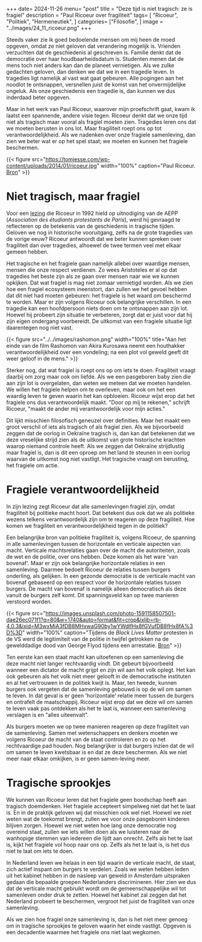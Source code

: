 +++
date= 2024-11-26
menu= "post"
title = "Deze tijd is niet tragisch: ze is fragiel"
description = "Paul Ricoeur over fragiliteit"
tags= [
		"Ricoeur",
		"Politiek",
		"Hermeneutiek",
]
categories= ["Filosofie",
]
image = "../images/24_11_ricoeur.png"
+++

Steeds vaker zie ik goed bedoelende mensen om mij heen de moed opgeven, omdat ze niet geloven dat verandering mogelijk is. Vrienden verzuchten dat de geschiedenis al geschreven is. Familie denkt dat de democratie over haar houdbaarheidsdatum is. Studenten menen dat de mens toch niet anders kan dan de planeet vernietigen. Als we zulke gedachten geloven, dan denken we dat we in een tragedie leven. In tragedies ligt namelijk al vast wat gaat gebeuren. Alle pogingen aan het noodlot te ontsnappen, versnellen juist de komst van het onvermijdelijke ongeluk. Als onze geschiedenis een tragedie is, dan kunnen we dus inderdaad beter opgeven. 

Maar in het werk van Paul Ricoeur, waarover mijn proefschrift gaat, kwam ik laatst een spannende, andere visie tegen. Ricoeur denkt dat we onze tijd niet als tragisch maar vooral als fragiel moeten zien. Tragedies leren ons dat we moeten berusten in ons lot. Maar fragiliteit roept ons op tot verantwoordelijkheid. Als we nadenken over onze fragiele samenleving, dan zien we beter wat er op het spel staat; we moeten en kunnen het fragiele beschermen.

{{< figure src="https://tomjesse.com/wp-content/uploads/2014/01/ricoeur.jpg" width="100%" caption="Paul Ricoeur. [Bron](https://tomjesse.com)" >}}

# Niet tragisch, maar fragiel 

Voor een [lezing](https://journals.sagepub.com/doi/10.1177/0191453795021005-603) die Ricoeur in 1992 hield op uitnodiging van de AEPP (*Association des étudiants protestants de Paris*), werd hij gevraagd te reflecteren op de betekenis van de geschiedenis in tragische tijden. Geloven we nog in historische vooruitgang, zelfs na de grote tragedies van de vorige eeuw? Ricoeur antwoordt dat we beter kunnen spreken over fragiliteit dan over tragedies, alhoewel de twee termen veel met elkaar gemeen hebben. 

Het tragische en het fragiele gaan namelijk allebei over waardige mensen, mensen die onze respect verdienen. Zo wees Aristoteles er al op dat tragedies het beste zijn als ze gaan over mensen naar wie we kunnen opkijken. Dat wat fragiel is mag niet zomaar vernietigd worden. Als we zien hoe een fragiel ecosysteem ineenstort, dan zullen we het gevoel hebben dat dit niet had moeten gebeuren: het fragiele is het waard om beschermd te worden. Maar er zijn volgens Ricoeur ook belangrijke verschillen. In een tragedie kan een hoofdpersoon niets doen om te ontsnappen aan zijn lot. Hoewel hij probeert zijn situatie te verbeteren, zorgt dat er juist voor dat hij zijn eigen ondergang voorbereidt. De uitkomst van een fragiele situatie ligt daarentegen nog niet vast. 

{{< figure src="../../images/rashomon.png" width="100%" title="Aan het einde van de film Rashomon van Akira Kurosawa neemt een houthakker verantwoordelijkheid over een vondeling; na een plot vol geweld geeft dit weer geloof in de mens." >}}

Sterker nog, dat wat fragiel is roept ons op om iets te doen. Fragiliteit vraagt daarbij om zorg maar ook om liefde. Als we een pasgeboren baby zien die aan zijn lot is overgelaten, dan weten we meteen dat we moeten handelen. We willen het fragiele helpen om te overleven, maar ook om het een waardig leven te geven waarin het kan opbloeien. Ricoeur wijst erop dat het fragiele ons dus verantwoordelijk maakt. "Door op mij te rekenen," schrijft Ricoeur, "maakt de ander mij verantwoordelijk voor mijn acties." 

Dit lijkt misschien filosofisch geneuzel over definities. Maar het maakt een groot verschil of iets als tragisch of als fragiel zien. Als we bijvoorbeeld zeggen dat de oorlog in Oekraïne tragisch is, dan kan dat betekenen dat we deze vreselijke strijd zien als de uitkomst van grote historische krachten waarop niemand controle heeft. Als we zeggen dat Oekraïne strijdlustig maar fragiel is, dan is dit een oproep om het land te steunen in een oorlog waarvan de uitkomst nog niet vastligt. Het tragische vraagt om berusting, het fragiele om actie.

# Fragiele verantwoordelijkheid

In zijn lezing zegt Ricoeur dat alle samenlevingen fragiel zijn, omdat fragiliteit bij politieke macht hoort. Dat betekent dus ook dat we als politieke wezens telkens verantwoordelijk zijn om te reageren op deze fragiliteit. Hoe komen we fragiliteit en verantwoordelijkheid tegen in de politiek?

Een belangrijke bron van politieke fragiliteit is, volgens Ricoeur, de spanning in alle samenlevingen tussen de horizontale en verticale aspecten van macht. Verticale machtsrelaties gaan over de macht die autoriteiten, zoals de wet en de politie, over ons hebben. Deze komen als het ware 'van bovenaf'. Maar er zijn ook belangrijke horizontale relaties in een samenleving. Daarmee bedoelt Ricoeur de relaties tussen burgers onderling, als gelijken. In een gezonde democratie is de verticale macht van bovenaf gebaseerd op een respect voor de horizontale relaties tussen burgers. De macht van bovenaf is namelijk alleen democratisch als deze vanuit de burgers zelf komt. Dit spanningsveld kan op twee manieren verstoord worden. 


{{< figure src="https://images.unsplash.com/photo-1591158507501-dae26ec071f1?q=80&w=1740&auto=format&fit=crop&ixlib=rb-4.0.3&ixid=M3wxMjA3fDB8MHxwaG90by1wYWdlfHx8fGVufDB8fHx8fA%3D%3D" width="100%" caption="Tijdens de *Black Lives Matter* protesten in de VS werd de legitimiteit van de politie in twijfel getrokken na de gewelddadige dood van George Flyod tijdens een arrestatie. [Bron](https://unsplash.com/photos/white-and-black-ford-mustang-on-road-during-night-time-68ENNHTb4iI)" >}}

Ten eerste kan een staat macht kan uitoefenen op een samenleving die deze macht niet langer rechtvaardig vindt. Dit gebeurt bijvoorbeeld wanneer een dictator de macht grijpt en zijn wil aan het volk oplegt. Het kan ook gebeuren als het volk niet meer gelooft in de democratische instituten en al het vertrouwen in de politiek kwijt is. Maar, ten tweede, kunnen burgers ook vergeten dat de samenleving gebouwd is op de wil om samen te leven. In dat geval is er geen 'horizontale' relatie meer tussen de burgers en ontrafelt de maatschappij. Ricoeur wijst erop dat we deze wil om samen te leven vaak pas ontdekken als het te laat is, wanneer een samenleving verslagen is en "alles uiteenvalt".

Als burgers moeten we op twee manieren reageren op deze fragiliteit van de samenleving. Samen met wetenschappers en denkers moeten we volgens Ricoeur de macht van de staat controleren en zo op het rechtvaardige pad houden. Nog belangrijker is dat burgers inzien dat de wil om samen te leven kwetsbaar is en dat ze deze beschermen. Als we niet meer naar elkaar omkijken, is er geen samen-leving meer. 

# Tragische sprookjes 

We kunnen van Ricoeur leren dat het fragiele geen boodschap heeft aan tragisch doemdenken. Het fragiele accepteert simpelweg niet dat het te laat is. En in de praktijk geloven wij dat misschien ook wel niet. Hoewel we niet weten wat de toekomst brengt, zullen we voor onze pasgeboren kinderen blijven zorgen. Hoewel we niet weten hoe lang onze democratie nog overeind staat, zullen we iets willen doen als we luisteren naar de wanhopige stemmen van iedereen die lijdt aan onrecht. Zelfs als het te laat is, kijkt het fragiele vol hoop naar ons op. Zelfs als het te laat is, is het dus niet te laat om iets te doen. 

In Nederland leven we helaas in een tijd waarin de verticale macht, de staat, zich actief inspant om burgers te verdelen. Zoals we weten hebben leden uit het kabinet hebben in de nasleep van geweld in Amsterdam uitspraken gedaan die bepaalde groepen Nederlanders discrimineren. Hier zien we dus dat de verticale macht gebruikt wordt om de gemeenschappelijke wil tot samenleven onder druk te zetten. Hoewel het kabinet zal zeggen dat het Nederland probeert te beschermen, vergroot het juist de fragiliteit van onze samenleving.

Als we zien hoe fragiel onze samenleving is, dan is het niet meer genoeg om in tragische sprookjes te geloven waarin het einde vastligt. Opgeven is een decadentie waarmee het fragiele ons niet laat wegkomen. 
